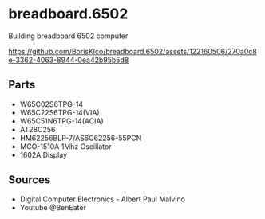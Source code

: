 # breadboard.6502
Building breadboard 6502 computer

https://github.com/BorisKlco/breadboard.6502/assets/122160506/270a0c8e-3362-4063-8944-0ea42b95b5d8


## Parts
- W65C02S6TPG-14
- W65C22S6TPG-14(VIA)
- W65C51N6TPG-14(ACIA)
- AT28C256
- HM62256BLP-7/AS6C62256-55PCN
- MCO-1510A 1Mhz Oscillator
- 1602A Display
  
## Sources
- Digital Computer Electronics - Albert Paul Malvino
- Youtube @BenEater
